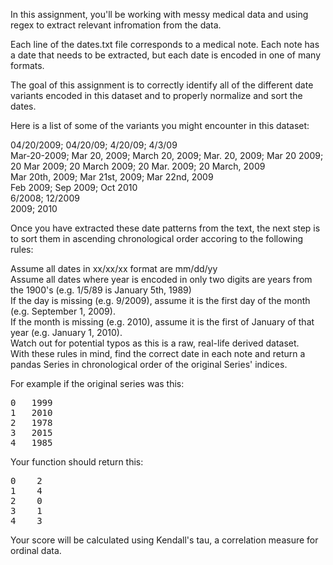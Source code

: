 In this assignment, you'll be working with messy medical data and using regex to extract relevant infromation from the data. 

Each line of the dates.txt file corresponds to a medical note. Each note has a date that needs to be extracted, but each date is encoded in one of many formats.

The goal of this assignment is to correctly identify all of the different date variants encoded in this dataset and to properly normalize and sort the dates.

Here is a list of some of the variants you might encounter in this dataset:

04/20/2009; 04/20/09; 4/20/09; 4/3/09  
Mar-20-2009; Mar 20, 2009; March 20, 2009; Mar. 20, 2009; Mar 20 2009;  
20 Mar 2009; 20 March 2009; 20 Mar. 2009; 20 March, 2009  
Mar 20th, 2009; Mar 21st, 2009; Mar 22nd, 2009  
Feb 2009; Sep 2009; Oct 2010  
6/2008; 12/2009  
2009; 2010  

Once you have extracted these date patterns from the text, the next step is to sort them in ascending chronological order accoring to the following rules:

Assume all dates in xx/xx/xx format are mm/dd/yy  
Assume all dates where year is encoded in only two digits are years from the 1900's (e.g. 1/5/89 is January 5th, 1989)  
If the day is missing (e.g. 9/2009), assume it is the first day of the month (e.g. September 1, 2009).  
If the month is missing (e.g. 2010), assume it is the first of January of that year (e.g. January 1, 2010).  
Watch out for potential typos as this is a raw, real-life derived dataset.  
With these rules in mind, find the correct date in each note and return a pandas Series in chronological order of the original Series' indices.  

For example if the original series was this:
<pre>
0   1999  
1   2010  
2   1978  
3   2015  
4   1985  
</pre>
Your function should return this:  
<pre>
0    2  
1    4  
2    0  
3    1  
4    3</pre>  
Your score will be calculated using Kendall's tau, a correlation measure for ordinal data.  
